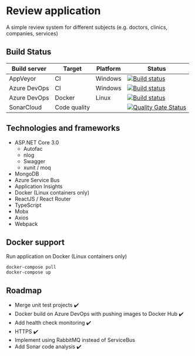 # Review application
A simple review system for different subjects (e.g. doctors, clinics, companies, services)

## Build Status
| Build server | Target       | Platform    | Status      |
|--------------|--------------|-------------|-------------|
| AppVeyor     | CI           | Windows     |[![Build status](https://ci.appveyor.com/api/projects/status/84djajia77jann58?svg=true)](https://ci.appveyor.com/project/linuxchata/review-app/branch/master) |
| Azure DevOps | CI           | Windows     | [![Build status](https://linuxchata.visualstudio.com/review-app/_apis/build/status/ReviewAppLocation%20-%20CI)](https://linuxchata.visualstudio.com/review-app/_build/latest?definitionId=11)
| Azure DevOps | Docker       | Linux       | [![Build status](https://linuxchata.visualstudio.com/review-app/_apis/build/status/review-app-api-docker)](https://linuxchata.visualstudio.com/review-app/_build/latest?definitionId=10) |
| SonarCloud   | Code quality |             | [![Quality Gate Status](https://sonarcloud.io/api/project_badges/measure?project=linuxchata_review-app&metric=alert_status)](https://sonarcloud.io/summary/new_code?id=linuxchata_review-app) |

## Technologies and frameworks
* ASP.NET Core 3.0
    * Autofac
    * nlog
    * Swagger
    * xunit / moq
* MongoDB
* Azure Service Bus
* Application Insights
* Docker (Linux containers only)
* ReactJS / React Router
* TypeScript
* Mobx
* Axios
* Webpack

## Docker support
Run application on Docker (Linux containers only)
```
docker-compose pull
docker-compose up
```

## Roadmap
* Merge unit test projects :heavy_check_mark:
* Docker build on Azure DevOps with pushing images to Docker Hub :heavy_check_mark:
* Add health check monitoring :heavy_check_mark:
* HTTPS :heavy_check_mark:
* Implement using RabbitMQ instead of ServiceBus
* Add Sonar code analysis :heavy_check_mark:
